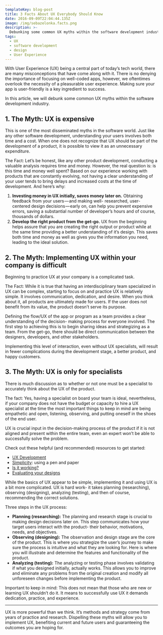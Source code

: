 ```yaml
---
templateKey: blog-post
title: 3 Facts About UX Everybody Should Know
date: 2016-09-09T22:04:44.135Z
image: /img/sebazelonka.facts.png
description: >-
  Debunking some common UX myths within the software development industry.
tags:
  - UX
  - software development
  - design
  - User Experience
---
```


With User Experience (UX) being a central part of today’s tech world, there are many misconceptions that have come along with it. There is no denying the importance of focusing on well-coded apps, however, we oftentimes overlook the necessity of a pleasurable user experience. Making sure your app is user-friendly is a key ingredient to success.

In this article, we will debunk some common UX myths within the software development industry.

## 1. The Myth: UX is expensive

This is one of the most disseminated myths in the software world. Just like any other software development, understanding your users involves both time and a cost. When one does not recognize that UX should be part of the development of a product, it is possible to view it as an unnecessary expenditure.

The Fact: Let’s be honest, like any other product development, conducting a valuable analysis requires time and money. However, the real question is: is this time and money well spent? Based on our experience working with products that are constantly evolving, not having a clear understanding of your user tends to bring delays and increased costs at the time of development. And here’s why:

1. **Investing money in UX initially, saves money later on.** Obtaining feedback from your users — and making well- researched, user-centered design decisions — early on, can help you prevent expensive errors, saving a substantial number of developer’s hours and of course, thousands of dollars.
2. **Develop the right product from the get-go.** UX from the beginning helps assure that you are creating the right output or product while at the same time providing a better understanding of it’s design. This saves both time and money as well as gives you the information you need, leading to the ideal solution.

## 2. The Myth: Implementing UX within your company is difficult

Beginning to practice UX at your company is a complicated task.

The Fact: While it is true that having an interdisciplinary team specialized in UX can be complex, starting to focus on and practice UX is relatively simple. It involves communication, dedication, and desire. When you think about it, all products are ultimately made for users. If the user does not benefit from its value, the product doesn’t serve its purpose.

Defining the flow/UX of the app or program as a team provides a clear understanding of the decision- making process for everyone involved. The first step to achieving this is to begin sharing ideas and strategizing as a team. From the get-go, there should be direct communication between the designers, developers, and other stakeholders.

Implementing this level of interaction, even without UX specialists, will result in fewer complications during the development stage, a better product, and happy customers.

## 3. The Myth: UX is only for specialists

There is much discussion as to whether or not one must be a specialist to accurately think about the UX of the product.

The fact: Yes, having a specialist on board your team is ideal, nevertheless, if your company does not have the budget or capacity to hire a UX specialist at the time the most important things to keep in mind are being empathetic and open, listening, observing, and putting oneself in the shoes of the end user.

UX is crucial input in the decision-making process of the product if it is not aligned and present within the entire team, even an expert won’t be able to successfully solve the problem.

Check out these helpful (and recommended) resources to get started:

- [UX Development](https://www.nngroup.com/articles/usability-maturity-stages-1-4/)
- [Simplicity](https://www.uxpin.com/studio/blog/paper-prototyping-the-practical-beginners-guide/): using a pen and paper
- [Is it working?](http://www.uxbooth.com/articles/the-art-of-guerrilla-usability-testing/)
- [Evaluating your designs](https://www.optimalworkshop.com/blog/guide-conducting-heuristic-evaluation/)

While the basics of UX appear to be simple, implementing it and using UX is a bit more complicated. UX is hard work- it takes planning (researching), observing (designing), analyzing (testing), and then of course, recommending the correct solutions.

Three steps in the UX process:

- **Planning (researching):** The planning and research stage is crucial to making design decisions later on. This step communicates how your target users interact with the product- their behavior, motivations, needs, and objectives.
- **Observing (designing):** The observation and design stage are the core of the product. This is where you strategize the user’s journey to make sure the process is intuitive and what they are looking for. Here is where you will illustrate and determine the features and functionality of the product.
- **Analyzing (testing):** The analyzing or testing phase involves validating if what you designed initially, actually works. This allows you to improve and eliminate any problems from the original creation and modify all unforeseen changes before implementing the product.

Important to keep in mind: This does not mean that those who are new or learning UX shouldn’t do it. It means to successfully use UX it demands dedication, practice, and experience.

---

UX is more powerful than we think. It’s methods and strategy come from years of practice and research. Dispelling these myths will allow you to implement UX, benefiting current and future users and guaranteeing the outcomes you are hoping for.
